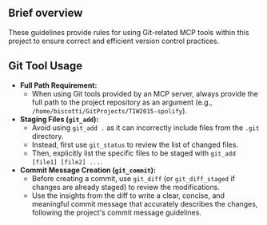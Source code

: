## Brief overview
These guidelines provide rules for using Git-related MCP tools within this project to ensure correct and efficient version control practices.

## Git Tool Usage
- **Full Path Requirement:**
  - When using Git tools provided by an MCP server, always provide the full path to the project repository as an argument (e.g., `/home/biscotti/GitProjects/TIW2015-spolify`).
- **Staging Files (`git_add`):**
  - Avoid using `git_add .` as it can incorrectly include files from the `.git` directory.
  - Instead, first use `git_status` to review the list of changed files.
  - Then, explicitly list the specific files to be staged with `git_add [file1] [file2] ...`.
- **Commit Message Creation (`git_commit`):**
  - Before creating a commit, use `git_diff` (or `git_diff_staged` if changes are already staged) to review the modifications.
  - Use the insights from the diff to write a clear, concise, and meaningful commit message that accurately describes the changes, following the project's commit message guidelines.
